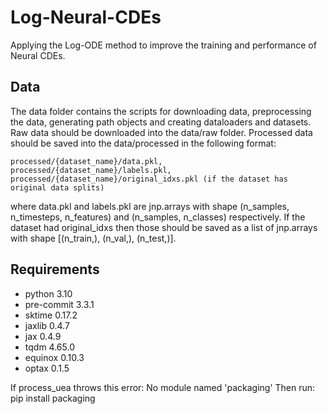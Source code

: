 # Log-Neural-CDEs
Applying the Log-ODE method to improve the training and performance of Neural CDEs.

## Data

The data folder contains the scripts for downloading data, preprocessing the data, 
generating path objects and creating dataloaders and datasets. Raw data should be 
downloaded into the data/raw folder. Processed data should be saved into the data/processed
in the following format: 
```
processed/{dataset_name}/data.pkl, 
processed/{dataset_name}/labels.pkl,
processed/{dataset_name}/original_idxs.pkl (if the dataset has original data splits)
```
where data.pkl and labels.pkl are jnp.arrays with shape (n_samples, n_timesteps, n_features) 
and (n_samples, n_classes) respectively. If the dataset had original_idxs then those should
be saved as a list of jnp.arrays with shape [(n_train,), (n_val,), (n_test,)].

## Requirements

- python 3.10
- pre-commit 3.3.1
- sktime 0.17.2
- jaxlib 0.4.7
- jax 0.4.9
- tqdm 4.65.0
- equinox 0.10.3
- optax 0.1.5

If process_uea throws this error: No module named 'packaging'
Then run: pip install packaging